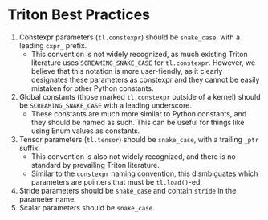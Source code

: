 # Triton Best Practices

1. Constexpr parameters (`tl.constexpr`) should be `snake_case`, with a leading `cxpr_` prefix.
    - This convention is not widely recognized, as much existing Triton literature uses `SCREAMING_SNAKE_CASE` for `tl.constexpr`.
    However, we believe that this notation is more user-fiendly, as it clearly designates these parameters as constexpr and they cannot be easily mistaken for other Python constants.
1. Global constants (those marked `tl.constexpr` outside of a kernel) should be `SCREAMING_SNAKE_CASE` with a leading underscore.
    - These constants are much more similar to Python constants, and they should be named as such.
    This can be useful for things like using Enum values as constants.
1. Tensor parameters (`tl.tensor`) should be `snake_case`, with a trailing `_ptr` suffix.
    - This convention is also not widely recognized, and there is no standard by prevailing Triton literature.
    - Similar to the `constexpr` naming convention, this dismbiguates which parameters are pointers that must be `tl.load()`-ed.
1. Stride parameters should be `snake_case` and contain `stride` in the parameter name.
1. Scalar parameters should be `snake_case`.
